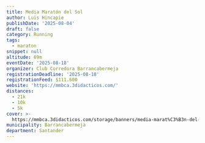 ```yaml
---
title: Media Maratón del Sol
author: Luis Hincapie
publishDate: '2025-08-04'
draft: false
category: Running
tags:
  - maraton
snippet: null
altitude: 69m
eventDate: '2025-08-18'
organizer: Club Corredora Barrancabermeja
registrationDeadline: '2025-08-18'
registrationFeed: $111.600
website: 'https://mmbca.3didacticos.com/'
distances:
  - 21k
  - 10k
  - 5k
cover: >-
  https://mmbca.3didacticos.com/storage/banners/media-marat%C3%B3n-del-sol-xl.png
municipality: Barrancabermeja
department: Santander
---
```


